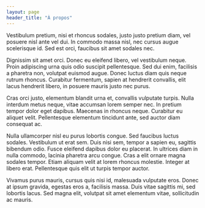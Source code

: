 ```yaml
---
layout: page
header_title: "À propos"
---
```


Vestibulum pretium, nisi et rhoncus sodales, justo justo pretium diam, vel posuere nisl ante vel dui. In commodo massa nisl, nec cursus augue scelerisque id. Sed est orci, faucibus sit amet sodales nec.

Dignissim sit amet orci. Donec eu eleifend libero, vel vestibulum neque. Proin adipiscing urna quis odio suscipit pellentesque. Sed dui enim, facilisis a pharetra non, volutpat euismod augue. Donec luctus diam quis neque rutrum rhoncus. Curabitur fermentum, sapien at hendrerit convallis, elit lacus hendrerit libero, in posuere mauris justo nec purus.

Cras orci justo, elementum blandit urna et, convallis vulputate turpis. Nulla interdum metus neque, vitae accumsan lorem semper nec. In pretium tempor dolor eget dapibus. Maecenas in rhoncus neque. Curabitur eu aliquet velit. Pellentesque elementum tincidunt ante, sed auctor diam consequat ac.

Nulla ullamcorper nisl eu purus lobortis congue. Sed faucibus luctus sodales. Vestibulum ut erat sem. Duis nisi sem, tempor a sapien eu, sagittis bibendum odio. Fusce eleifend dapibus dolor eu placerat. In ultrices diam in nulla commodo, lacinia pharetra arcu congue. Cras a elit ornare magna sodales tempor. Etiam aliquam velit at lorem rhoncus molestie. Integer at libero erat. Pellentesque quis elit ut turpis tempor auctor.

Vivamus purus mauris, cursus quis nisi id, malesuada vulputate eros. Donec at ipsum gravida, egestas eros a, facilisis massa. Duis vitae sagittis mi, sed lobortis lacus. Sed magna elit, volutpat sit amet elementum vitae, sollicitudin ac mauris.